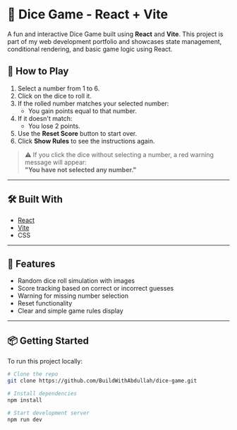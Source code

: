 # 🎲 Dice Game - React + Vite

A fun and interactive Dice Game built using **React** and **Vite**. This project is part of my web development portfolio and showcases state management, conditional rendering, and basic game logic using React.

## 🚀 How to Play

1. Select a number from 1 to 6.
2. Click on the dice to roll it.
3. If the rolled number matches your selected number:
   - You gain points equal to that number.
4. If it doesn't match:
   - You lose 2 points.
5. Use the **Reset Score** button to start over.
6. Click **Show Rules** to see the instructions again.

> ⚠️ If you click the dice without selecting a number, a red warning message will appear:  
> **"You have not selected any number."**

---


## 🛠️ Built With

- [React](https://reactjs.org/)
- [Vite](https://vitejs.dev/)
- CSS

---

## 🧩 Features

- Random dice roll simulation with images
- Score tracking based on correct or incorrect guesses
- Warning for missing number selection
- Reset functionality
- Clear and simple game rules display

---

## 📦 Getting Started

To run this project locally:

```bash
# Clone the repo
git clone https://github.com/BuildWithAbdullah/dice-game.git

# Install dependencies
npm install

# Start development server
npm run dev

